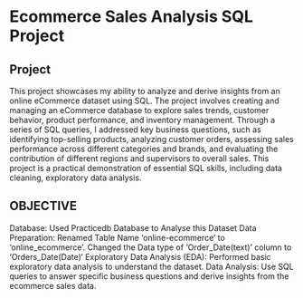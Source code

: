 # Ecommerce Sales Analysis SQL Project

## Project ##

This project showcases my ability to analyze and derive insights from an online eCommerce dataset using SQL. The project involves creating and managing an eCommerce database to explore sales trends, customer behavior, product performance, and inventory management. Through a series of SQL queries, I addressed key business questions, such as identifying top-selling products, analyzing customer orders, assessing sales performance across different categories and brands, and evaluating the contribution of different regions and supervisors to overall sales. This project is a practical demonstration of essential SQL skills, including data cleaning, exploratory data analysis. 

## OBJECTIVE ##

Database: Used Practicedb Database to Analyse this Dataset
Data Preparation: Renamed Table Name ‘online-ecommerce’ to ‘online_ecommerce’. Changed the Data type of ‘Order_Date(text)’ column to ‘Orders_Date(Date)‘ 
Exploratory Data Analysis (EDA): Performed basic exploratory data analysis to understand the dataset.
Data Analysis: Use SQL queries to answer specific business questions and derive insights from the ecommerce sales data.

